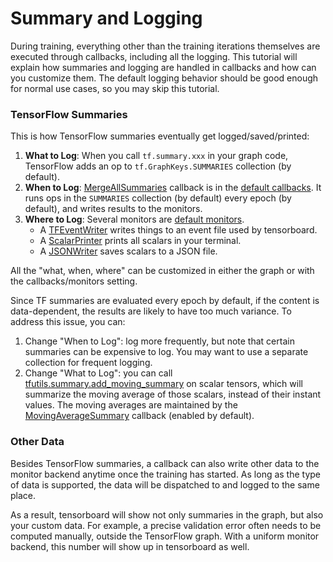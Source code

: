 # Summary and Logging

During training, everything other than the training iterations themselves are executed through callbacks, including all the logging.
This tutorial will explain how summaries and logging are handled in callbacks and how can you customize them.
The default logging behavior should be good enough for normal use cases, so you may skip this tutorial.

### TensorFlow Summaries

This is how TensorFlow summaries eventually get logged/saved/printed:

1. __What to Log__: When you call `tf.summary.xxx` in your graph code, TensorFlow adds an op to
	`tf.GraphKeys.SUMMARIES` collection (by default).
2. __When to Log__: [MergeAllSummaries](../modules/callbacks.html#tensorpack.callbacks.MergeAllSummaries)
	callback is in the [default callbacks](../modules/train.html#tensorpack.train.DEFAULT_CALLBACKS).
	It runs ops in the `SUMMARIES` collection (by default) every epoch (by default),
	and writes results to the monitors.
3. __Where to Log__:
	Several monitors are [default monitors](../modules/train.html#tensorpack.train.DEFAULT_MONITORS).
	* A [TFEventWriter](../modules/callbacks.html#tensorpack.callbacks.TFEventWriter)
		writes things to an event file used by tensorboard.
	* A [ScalarPrinter](../modules/callbacks.html#tensorpack.callbacks.ScalarPrinter)
		prints all scalars in your terminal.
	* A [JSONWriter](../modules/callbacks.html#tensorpack.callbacks.JSONWriter)
		saves scalars to a JSON file.

All the "what, when, where" can be customized in either the graph or with the callbacks/monitors setting.

Since TF summaries are evaluated every epoch by default, if the content is data-dependent, the results
are likely to have too much variance. To address this issue, you can:
1. Change "When to Log": log more frequently, but note that certain summaries can be expensive to
	 log. You may want to use a separate collection for frequent logging.
2. Change "What to Log": you can call
	 [tfutils.summary.add_moving_summary](../modules/tfutils.html#tensorpack.tfutils.summary.add_moving_summary)
	 on scalar tensors, which will summarize the moving average of those scalars, instead of their instant values.
	 The moving averages are maintained by the
	 [MovingAverageSummary](../modules/callbacks.html#tensorpack.callbacks.MovingAverageSummary)
	 callback (enabled by default).

### Other Data

Besides TensorFlow summaries,
a callback can also write other data to the monitor backend anytime once the training has started.
As long as the type of data is supported, the data will be dispatched to and logged to the same place.

As a result, tensorboard will show not only summaries in the graph, but also your custom data.
For example, a precise validation error often needs to be computed manually, outside the TensorFlow graph.
With a uniform monitor backend, this number will show up in tensorboard as well.
